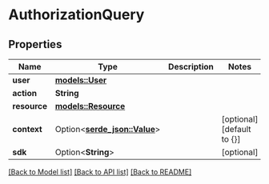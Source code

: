 # AuthorizationQuery

## Properties

Name | Type | Description | Notes
------------ | ------------- | ------------- | -------------
**user** | [**models::User**](User.md) |  | 
**action** | **String** |  | 
**resource** | [**models::Resource**](Resource.md) |  | 
**context** | Option<[**serde_json::Value**](.md)> |  | [optional][default to {}]
**sdk** | Option<**String**> |  | [optional]

[[Back to Model list]](../README.md#documentation-for-models) [[Back to API list]](../README.md#documentation-for-api-endpoints) [[Back to README]](../README.md)


